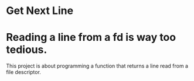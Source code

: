 # Get Next Line
# Reading a line from a fd is way too tedious.

This project is about programming a function that returns a line read from a file descriptor.

